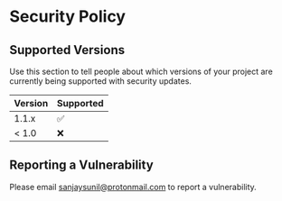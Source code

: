 # Security Policy

## Supported Versions

Use this section to tell people about which versions of your project are
currently being supported with security updates.

| Version | Supported          |
| ------- | ------------------ |
| 1.1.x   | :white_check_mark: |
| < 1.0   | :x:                |

## Reporting a Vulnerability

Please email <a href="mailto:sanjaysunil@protonmail.com"> sanjaysunil@protonmail.com </a>to report a vulnerability.
